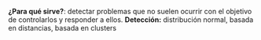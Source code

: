 **¿Para qué sirve?**: detectar problemas que no suelen ocurrir con el objetivo de controlarlos y responder a ellos.
**Detección:** distribución normal, basada en distancias, basada en clusters